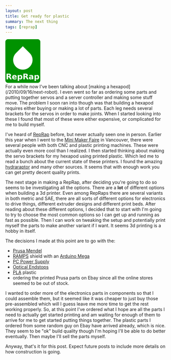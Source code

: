 ```yaml
---
layout: post
title: Get ready for plastic
summary: The next thing
tags: [reprap]
---
```


<div class="floatyimg"><a href="http://reprap.org/mediawiki/reprap_logo.png"><img src="/images/reprap_logo.png" title="RepRap Logo" alt="RepRap Logo" /></a></div>
For a while now I've been talking about [making a hexapod](/2010/09/16/next-robot).  I even went so far as ordering some parts and putting together servos and a server controller and making some stuff move.  The problem I soon ran into though was that building a hexapod requires either buying or making a lot of parts.  Each leg needs several brackets for the servos in order to make joints.  When I started looking into these I found that most of these were either expensive, or complicated for me to build myself.

I've heard of [RepRap](http://reprap.org) before, but never actually seen one in person.  Earlier this year when I went to the [Mini Maker Faire](http://vancouver.makerfaire.ca/) in Vancouver, there were several people with both CNC and plastic printing machines.  These were actually even more cool than I realized.  I then started thinking about making the servo brackets for my hexapod using printed plastic.  Which led me to read a bunch about the current state of these printers.  I found the amazing [hydraraptor](http://hydraraptor.blogspot.com/) and many other sources.  It seems that with enough work you can get pretty decent quality prints.

The next stage in making a RepRap, after deciding you're going to do so seems to be investigating all the options.  There are a **lot** of different options when building a 3d printer.  Even among RepRaps there are several variants in both metric and SAE, there are all sorts of different options for electronics to drive things, different extruder designs and different print beds.  After reading about these different options, I decided that to start with I'm going to try to choose the most common options so I can get up and running as fast as possible.  Then I can work on tweaking the setup and potentially print myself the parts to make another variant if I want.  It seems 3d printing is a hobby in itself.

The decisions I made at this point are to go with the:

 * [Prusa Mendel](http://reprap.org/wiki/Prusa)
 * [RAMPS](http://reprap.org/wiki/Ramps) shield with an [Arduino Mega](http://arduino.cc/en/Main/ArduinoBoardMega)
 * [PC Power Supply](http://reprap.org/wiki/PCPowerSupply)
 * [Optical Endstops](http://reprap.org/wiki/OptoEndstop_2.1)
 * [PLA](http://reprap.org/wiki/PLA) plastic
 * ordering the printed Prusa parts on Ebay since all the online stores seemed to be out of stock.

I wanted to order more of the electronics parts in components so that I could assemble them, but it seemed like it was cheaper to just buy those pre-assembled which will I guess leave me more time to get the rest working properly.  So, at this point I've ordered what I hope are all the parts I need to actually get started printing and am waiting for enough of them to arrive for me to get started putting things together.  The plastic parts I ordered from some random guy on Ebay have arrived already, which is nice.  They seem to be "ok" build quality though I'm hoping I'll be able to do better eventually.  Then maybe I'll sell the parts myself.

Anyway, that's it for this post.  Expect future posts to include more details on how construction is going.
